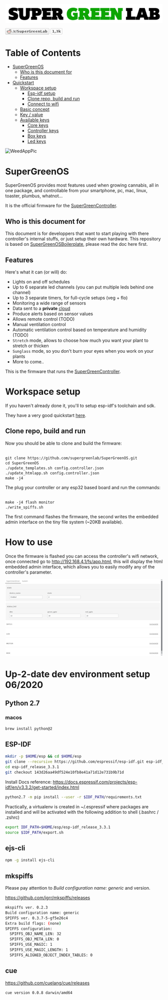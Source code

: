 ![SuperGreenLab](assets/sgl.png?raw=true "SuperGreenLab")

[![SuperGreenLab](assets/reddit-button.png?raw=true "SuperGreenLab")](https://www.reddit.com/r/SuperGreenLab)

# Table of Contents

   * [SuperGreenOS](#supergreenos)
      * [Who is this document for](#who-is-this-document-for)
      * [Features](#features)
   * [Quickstart](#quickstart)
      * [Workspace setup](#workspace-setup)
         * [Esp-idf setup](#esp-idf-setup)
         * [Clone repo, build and run](#clone-repo-build-and-run)
         * [Connect to wifi](#connect-to-wifi)
      * [Basic concept](#basic-concept)
      * [Key / value](#key--value)
      * [Available keys](#available-keys)
         * [Core keys](#core-keys)
         * [Controller keys](#controller-keys)
         * [Box keys](#box-keys)
         * [Led keys](#led-keys)

![WeedAppPic](assets/weedapppic.png?raw=true "WeedAppPic")

# SuperGreenOS

SuperGreenOS provides most features used when growing cannabis, all in one package, and controllable from your smartphone, pc, mac, linux, toaster, plumbus, whatnot...

It is the official firmware for the [SuperGreenController](https://github.com/supergreenlab/SuperGreenController).

## Who is this document for

This document is for developpers that want to start playing with there controller's internal stuffs, or just setup their own hardware.
This repository is based on [SuperGreenOSBoilerplate](https://github.com/supergreenlab/SuperGreenOSBoilerplate), please read the doc here first.

## Features

Here's what it can (or will) do:

- Lights on and off schedules
- Up to 6 separate led channels (you can put multiple leds behind one channel)
- Up to 3 separate timers, for full-cycle setups (veg + flo)
- Monitoring a wide range of sensors
- Data sent to a **private** [cloud](https://github.com/supergreenlab/SuperGreenCloud)
- Produce alerts based on sensor values
- Allows remote control (TODO)
- Manual ventilation control
- Automatic ventilation control based on temperature and humidity (TODO)
- `Stretch` mode, allows to choose how much you want your plant to stretch or thicken
- `Sunglass` mode, so you don't burn your eyes when you work on your plants
- More to come..

This is the firmware that runs the [SuperGreenController](https://github.com/supergreenlab/SuperGreenController).

# Workspace setup

If you haven't already done it, you'll to setup esp-idf's toolchain and sdk.

They have a very good quickstart [here](https://docs.espressif.com/projects/esp-idf/en/latest/get-started/index.html).

## Clone repo, build and run

Now you should be able to clone and build the firmware:

```

git clone https://github.com/supergreenlab/SuperGreenOS.git
cd SuperGreenOS
./update_templates.sh config.controller.json
./update_htmlapp.sh config.controller.json
make -j4

```

The plug your controller or any esp32 based board and run the commands:

```

make -j4 flash monitor
./write_spiffs.sh

```

The first command flashes the firmware, the second writes the embedded admin interface on the tiny file system (~20KB available).

# How to use

Once the firmware is flashed you can access the controller's wifi network, once connected go to http://192.168.4.1/fs/app.html,
this will display the html embedded admin interface, which allows you to easily modify any of the controller's parameter.

![Admin](assets/admin.png?raw=true "Admin")


# Up-2-date dev environment setup 06/2020

## Python 2.7

### macos
```bash
brew install python@2
```

## ESP-IDF


```bash
mkdir -p $HOME/esp && cd $HOME/esp
git clone --recursive https://github.com/espressif/esp-idf.git esp-idf_release_3.3.1
cd esp-idf_release_3.3.1
git checkout 143d26aa49df524e10fb8e41a71d12e731b9b71d
```

Install Docs reference:
https://docs.espressif.com/projects/esp-idf/en/v3.3.2/get-started/index.html

```bash
python2.7 -m pip install --user -r $IDF_PATH/requirements.txt
```

Practically, a virtualenv is created in ~/.espressif where packages are installed and will be activated with the following addition to shell (.bashrc / .zshrc)

```bash
export IDF_PATH=$HOME/esp/esp-idf_release_3.3.1
source $IDF_PATH/export.sh
```

## ejs-cli
```bash
npm -g install ejs-cli
```

## mkspiffs

Please pay attention to *Build configuration name: generic* and version.

https://github.com/igrr/mkspiffs/releases

```bash
mkspiffs ver. 0.2.3
Build configuration name: generic
SPIFFS ver. 0.3.7-5-gf5e26c4
Extra build flags: (none)
SPIFFS configuration:
  SPIFFS_OBJ_NAME_LEN: 32
  SPIFFS_OBJ_META_LEN: 0
  SPIFFS_USE_MAGIC: 1
  SPIFFS_USE_MAGIC_LENGTH: 1
  SPIFFS_ALIGNED_OBJECT_INDEX_TABLES: 0
```

## cue

https://github.com/cuelang/cue/releases

```bash
cue version 0.0.8 darwin/amd64
```